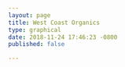 ```yaml
---
layout: page
title: West Coast Organics
type: graphical
date: 2018-11-24 17:46:23 -0800
published: false

---
```

